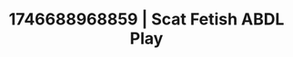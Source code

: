 ---
categories:
- AI-generated
- Sultry laughter
- Gender-fluid lovers
- Erotic dreamscape
- Pierced & proud
- ASMR
- After dark play
- Cosplay
image: /assets/images/1746688968859.jpg
layout: post
seo:
  description: Featured content with high-quality Scat Fetish, ABDL Play. HD images
    available.
  keywords: Scat Fetish, ABDL Play
  og_image: /assets/images/1746688968859.jpg
  schema_type: VisualArtwork
tags:
- ABDL Play
- Scat Fetish
- '#1746688968859'
title: 1746688968859 | Scat Fetish ABDL Play
---